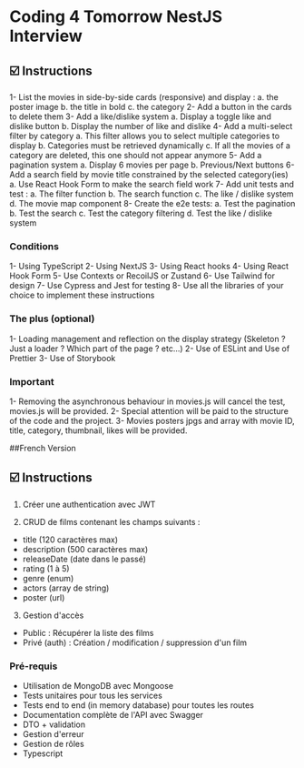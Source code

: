 # Coding 4 Tomorrow NestJS Interview

## ☑️ Instructions
1-	List the movies in side-by-side cards (responsive) and display :
  a.	the poster image
  b.	the title in bold
  c.	the category
2-	Add a button in the cards to delete them
3-	Add a like/dislike system
  a.	Display a toggle like and dislike button
  b.	Display the number of like and dislike
4-	Add a multi-select filter by category
  a.	This filter allows you to select multiple categories to display
  b.	Categories must be retrieved dynamically
  c.	If all the movies of a category are deleted, this one should not appear anymore
5-	Add a pagination system
  a.	Display 6 movies per page
  b.	Previous/Next buttons
6-	Add a search field by movie title constrained by the selected category(ies)
  a.	Use React Hook Form to make the search field work
7-	Add unit tests and test :
  a.	The filter function
  b.	The search function
  c.	The like / dislike system
  d.	The movie map component
8-	Create the e2e tests:
  a.	Test the pagination
  b.	Test the search
  c.	Test the category filtering
  d.	Test the like / dislike system

### Conditions
1-	Using TypeScript
2-	Using NextJS
3-	Using React hooks
4-	Using React Hook Form
5-	Use Contexts or RecoilJS or Zustand
6-	Use Tailwind for design
7-	Use Cypress and Jest for testing
8-	Use all the libraries of your choice to implement these instructions

### The plus (optional)
1-	Loading management and reflection on the display strategy (Skeleton ? Just a loader ? Which part of the page ? etc...)
2-	Use of ESLint and Use of Prettier
3-	Use of Storybook

### Important
1-	Removing the asynchronous behaviour in movies.js will cancel the test, movies.js will be provided.
2-	Special attention will be paid to the structure of the code and the project.
3-	Movies posters jpgs and array with movie ID, title, category, thumbnail, likes will be provided.

##French Version

## ☑️ Instructions

1. Créer une authentication avec JWT

2. CRUD de films contenant les champs suivants :
  - title (120 caractères max)
  - description (500 caractères max)
  - releaseDate (date dans le passé)
  - rating (1 à 5)
  - genre (enum)
  - actors (array de string)
  - poster (url)

3. Gestion d'accès
  - Public : Récupérer la liste des films
  - Privé (auth) : Création / modification / suppression d'un film

### Pré-requis
- Utilisation de MongoDB avec Mongoose
- Tests unitaires pour tous les services
- Tests end to end (in memory database) pour toutes les routes
- Documentation complète de l'API avec Swagger
- DTO + validation
- Gestion d'erreur
- Gestion de rôles
- Typescript
